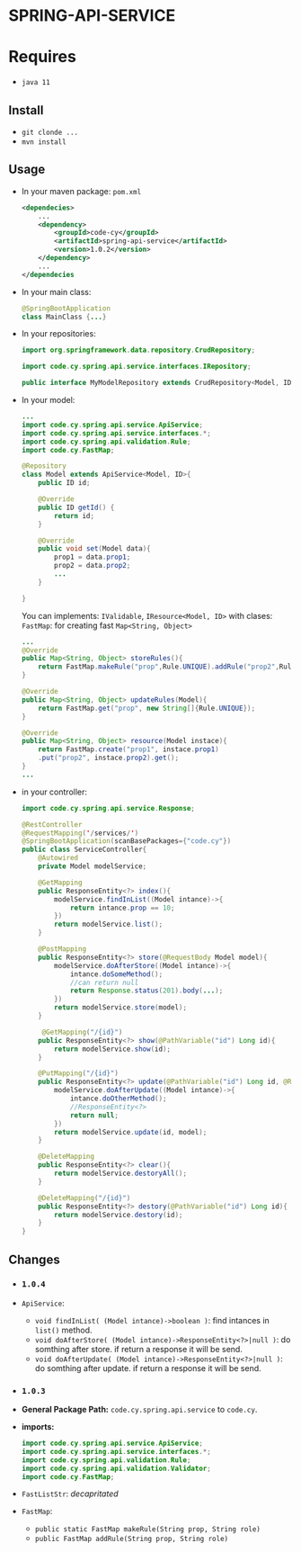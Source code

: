 # SPRING-API-SERVICE

# Requires
- `java 11`

## Install
 - `git clonde ...`
 - `mvn install`

## Usage

- In your maven package: `pom.xml`
    ```xml
    <dependecies>
        ...
        <dependency>
            <groupId>code-cy</groupId>
            <artifactId>spring-api-service</artifactId>
            <version>1.0.2</version>
        </dependency>
        ...
    </dependecies
    ```
- In your main class: 
    ```java
    @SpringBootApplication
    class MainClass {...}
    ```
- In your repositories:
    ```java
    import org.springframework.data.repository.CrudRepository;

    import code.cy.spring.api.service.interfaces.IRepository;

    public interface MyModelRepository extends CrudRepository<Model, ID>, IRepository<Model, ID>  {...}  
    ```
- In your model:
    ```java
    ...
    import code.cy.spring.api.service.ApiService;
    import code.cy.spring.api.service.interfaces.*;
    import code.cy.spring.api.validation.Rule;
    import code.cy.FastMap;       

    @Repository
    class Model extends ApiService<Model, ID>{
        public ID id;

        @Override
        public ID getId() {
            return id;
        }

        @Override
        public void set(Model data){
            prop1 = data.prop1;
            prop2 = data.prop2;
            ...
        }

    }
    ```
    You can implements: `IValidable`, `IResource<Model, ID>` with clases: `FastMap`: for creating fast `Map<String, Object>`
    ```java
    ...
    @Override
    public Map<String, Object> storeRules(){
        return FastMap.makeRule("prop",Rule.UNIQUE).addRule("prop2",Rule.REQUIERED).put("prop3", new String[]{Rule.NO_EXISTS, Rule.OPTIONAL}).get();
    }

    @Override
    public Map<String, Object> updateRules(Model){
        return FastMap.get("prop", new String[]{Rule.UNIQUE});
    }

    @Override
    public Map<String, Object> resource(Model instace){
        return FastMap.create("prop1", instace.prop1)
        .put("prop2", instace.prop2).get();
    } 
    ...   
    ```
- in your controller:
    ```java
    import code.cy.spring.api.service.Response;

    @RestController
    @RequestMapping('/services/')
    @SpringBootApplication(scanBasePackages={"code.cy"})
    public class ServiceController{
        @Autowired
        private Model modelService;

        @GetMapping
        public ResponseEntity<?> index(){
            modelService.findInList((Model intance)->{
                return intance.prop == 10;
            })
            return modelService.list();
        }

        @PostMapping
        public ResponseEntity<?> store(@RequestBody Model model){
            modelService.doAfterStore((Model intance)->{
                intance.doSomeMethod();
                //can return null
                return Response.status(201).body(...);
            })
            return modelService.store(model);
        }        

         @GetMapping("/{id}")
        public ResponseEntity<?> show(@PathVariable("id") Long id){        
            return modelService.show(id);
        }

        @PutMapping("/{id}")
        public ResponseEntity<?> update(@PathVariable("id") Long id, @RequestBody Model model){
            modelService.doAfterUpdate((Model intance)->{
                intance.doOtherMethod();
                //ResponseEntity<?>
                return null;
            })                
            return modelService.update(id, model);
        }

        @DeleteMapping
        public ResponseEntity<?> clear(){
            return modelService.destoryAll();
        }

        @DeleteMapping("/{id}")
        public ResponseEntity<?> destory(@PathVariable("id") Long id){
            return modelService.destory(id);
        }
    }
    ```
## Changes
- ### `1.0.4`
- `ApiService`:
    - `void findInList( (Model intance)->boolean )`: find intances in `list()` method.
    - `void doAfterStore( (Model intance)->ResponseEntity<?>|null )`: do somthing after store. if return a response it will be send.
    - `void doAfterUpdate( (Model intance)->ResponseEntity<?>|null )`: do somthing after update. if return a response it will be send.

- ### `1.0.3`
- **General Package Path:** `code.cy.spring.api.service` to `code.cy`.
-  **imports:** 
    ```java
    import code.cy.spring.api.service.ApiService;
    import code.cy.spring.api.service.interfaces.*;
    import code.cy.spring.api.validation.Rule;
    import code.cy.spring.api.validation.Validator;   
    import code.cy.FastMap;     
    ```
- `FastListStr`: *decapritated* 
- `FastMap`:
    - `public static FastMap makeRule(String prop, String role)`
    - `public FastMap addRule(String prop, String role)`